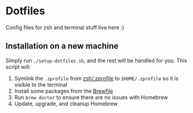 # Dotfiles

Config files for zsh and terminal stuff live here :)

## Installation on a new machine

Simply run `./setup-dotfiles.sh`, and the rest will be handled for you. This script will:

1. Symlink the `.zprofile` from [zsh/.zprofile](zsh/.zprofile) to `$HOME/.zprofile` so it is visible to the terminal
2. Install some packages from the [Brewfile](setup/Brewfile)
3. Run `brew doctor` to ensure there are no issues with Homebrew
4. Update, upgrade, and cleanup Homebrew
